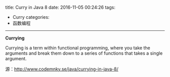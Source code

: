 title: Curry in Java 8
date: 2016-11-05 00:24:26
tags:
- Curry
categories:
- 函数编程
---

**Currying**

Currying is a term within functional programming, where you take the arguments and break them down to a series of functions that takes a single argument.

源：http://www.codemnky.se/java/currying-in-java-8/
